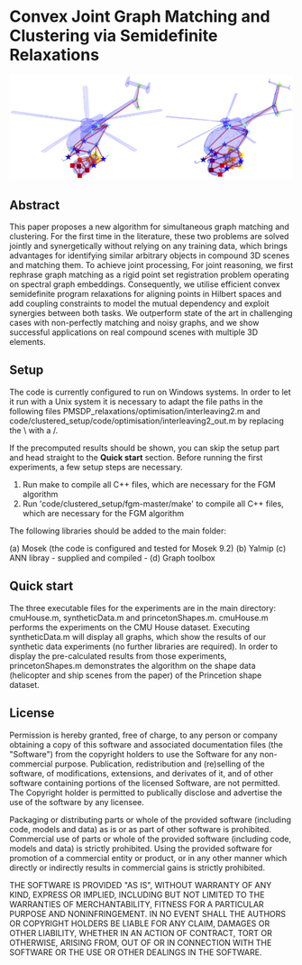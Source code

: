 # Convex Joint Graph Matching and Clustering via Semidefinite Relaxations

![Teaser Image Graphic](https://github.com/mk2510/jointGraphMatchingAndClustering/blob/main/PaperTeaserImageNew.png)

## Abstract

This paper proposes a new algorithm for simultaneous graph matching and clustering. 
For the first time in the literature, these two problems are solved jointly and synergetically without relying on any training data, which brings advantages for identifying similar arbitrary objects in compound 3D scenes and matching them. 
To achieve joint processing, 
For joint reasoning, we first rephrase graph matching as a rigid point set registration problem operating on spectral graph embeddings. 
Consequently, we utilise efficient convex semidefinite program relaxations for aligning points in Hilbert spaces and add coupling constraints to model the mutual dependency and exploit synergies between both tasks. 
We outperform state of the art in challenging cases with non-perfectly matching and noisy graphs, and we show successful applications on real compound scenes with multiple 3D elements. 

## Setup

The code is currently configured to run on Windows systems. In order to let it run with a Unix system it is necessary to adapt the file paths in the following files PMSDP_relaxations/optimisation/interleaving2.m and code/clustered_setup/code/optimisation/interleaving2_out.m by replacing the \ with a /.

If the precomputed results should be shown, you can skip the setup part and head straight to the **Quick start** section. Before running the first experiments, a few setup steps are necessary.

1) Run make to compile all C++ files, which are necessary for the FGM algorithm 
2) Run 'code/clustered_setup/fgm-master/make' to compile all C++ files, which are necessary for the FGM algorithm 

The following libraries should be added to the main folder:
    
(a) Mosek (the code is configured and tested for Mosek 9.2) 
(b) Yalmip
(c) ANN libray - supplied and compiled -
(d) Graph toolbox


## Quick start


The three executable files for the experiments are in the main directory: 
cmuHouse.m, syntheticData.m and princetonShapes.m. cmuHouse.m performs the experiments on the CMU House dataset. Executing syntheticData.m will display all graphs, which show the results of our synthetic data experiments (no further libraries are required). In order to display the pre-calculated results from those experiments,   princetonShapes.m demonstrates the algorithm on the shape data (helicopter and ship scenes from the paper) of the Princetion shape dataset.

## License

Permission is hereby granted, free of charge, to any person or company obtaining a copy of this software and associated documentation files (the "Software") from the copyright holders to use the Software for any non-commercial purpose. Publication, redistribution and (re)selling of the software, of modifications, extensions, and derivates of it, and of other software containing portions of the licensed Software, are not permitted. The Copyright holder is permitted to publically disclose and advertise the use of the software by any licensee.

Packaging or distributing parts or whole of the provided software (including code, models and data) as is or as part of other software is prohibited. Commercial use of parts or whole of the provided software (including code, models and data) is strictly prohibited. Using the provided software for promotion of a commercial entity or product, or in any other manner which directly or indirectly results in commercial gains is strictly prohibited.

THE SOFTWARE IS PROVIDED "AS IS", WITHOUT WARRANTY OF ANY KIND, EXPRESS OR IMPLIED, INCLUDING BUT NOT LIMITED TO THE WARRANTIES OF MERCHANTABILITY, FITNESS FOR A PARTICULAR PURPOSE AND NONINFRINGEMENT. IN NO EVENT SHALL THE AUTHORS OR COPYRIGHT HOLDERS BE LIABLE FOR ANY CLAIM, DAMAGES OR OTHER LIABILITY, WHETHER IN AN ACTION OF CONTRACT, TORT OR OTHERWISE, ARISING FROM, OUT OF OR IN CONNECTION WITH THE SOFTWARE OR THE USE OR OTHER DEALINGS IN THE SOFTWARE.
